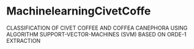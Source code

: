 # MachinelearningCivetCoffe
CLASSIFICATION OF CIVET COFFEE AND COFFEA CANEPHORA USING ALGORITHM SUPPORT-VECTOR-MACHINES (SVM) BASED ON ORDE-1 EXTRACTION
